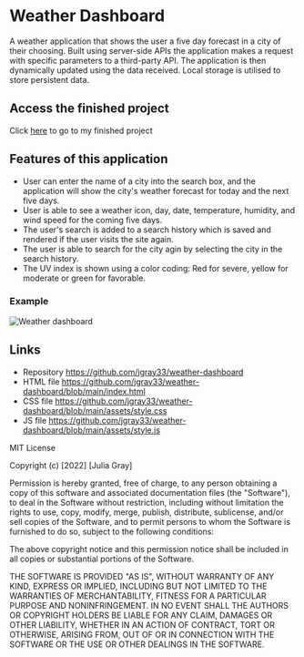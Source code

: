 # Weather Dashboard

A weather application that shows the user a five day forecast in a city of their choosing. Built using server-side APIs the application makes a request with specific parameters to a third-party API. The application is then dynamically updated using the data received. Local storage is utilised to store persistent data. 


## Access the finished project

Click [here](https://jgray33.github.io/weather-dashboard/) to go to my finished project

## Features of this application 

* User can enter the name of a city into the search box, and the application will show the city's weather forecast for today and the next five days.
* User is able to see a weather icon, day, date, temperature, humidity, and wind speed for the coming five days. 
* The user's search is added to a search history which is saved and rendered if the user visits the site again.
* The user is able to search for the city agin by selecting the city in the search history. 
* The UV index is shown using a color coding: Red for severe, yellow for moderate or green for favorable.

### Example

![Weather dashboard](https://user-images.githubusercontent.com/95051960/172059307-1847c889-9d57-43b6-9e42-69d75010505d.gif)


## Links 
- Repository  https://github.com/jgray33/weather-dashboard
- HTML file https://github.com/jgray33/weather-dashboard/blob/main/index.html
- CSS file  https://github.com/jgray33/weather-dashboard/blob/main/assets/style.css 
- JS file  https://github.com/jgray33/weather-dashboard/blob/main/assets/style.js

MIT License

Copyright (c) [2022] [Julia Gray]

Permission is hereby granted, free of charge, to any person obtaining a copy
of this software and associated documentation files (the "Software"), to deal
in the Software without restriction, including without limitation the rights
to use, copy, modify, merge, publish, distribute, sublicense, and/or sell
copies of the Software, and to permit persons to whom the Software is
furnished to do so, subject to the following conditions:

The above copyright notice and this permission notice shall be included in all
copies or substantial portions of the Software.

THE SOFTWARE IS PROVIDED "AS IS", WITHOUT WARRANTY OF ANY KIND, EXPRESS OR
IMPLIED, INCLUDING BUT NOT LIMITED TO THE WARRANTIES OF MERCHANTABILITY,
FITNESS FOR A PARTICULAR PURPOSE AND NONINFRINGEMENT. IN NO EVENT SHALL THE
AUTHORS OR COPYRIGHT HOLDERS BE LIABLE FOR ANY CLAIM, DAMAGES OR OTHER
LIABILITY, WHETHER IN AN ACTION OF CONTRACT, TORT OR OTHERWISE, ARISING FROM,
OUT OF OR IN CONNECTION WITH THE SOFTWARE OR THE USE OR OTHER DEALINGS IN THE
SOFTWARE.
